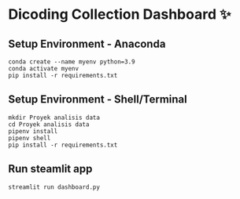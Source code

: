# Dicoding Collection Dashboard ✨

## Setup Environment - Anaconda
```
conda create --name myenv python=3.9
conda activate myenv
pip install -r requirements.txt
```

## Setup Environment - Shell/Terminal
```
mkdir Proyek analisis data
cd Proyek analisis data
pipenv install
pipenv shell
pip install -r requirements.txt
```

## Run steamlit app
```
streamlit run dashboard.py
```
